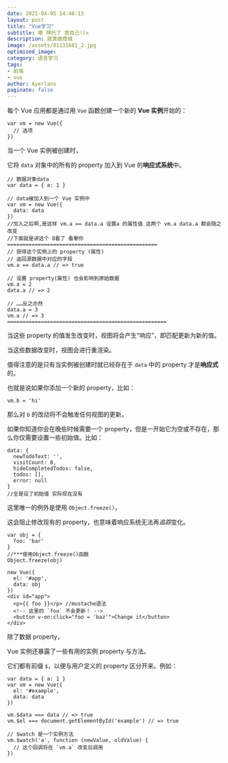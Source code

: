 ```yaml
---
date: 2021-04-05 14:46:13
layout: post
title: "Vue学习"
subtitle: 噫 拜托了 我自己!(x
description: 就真做商城
image: /assets/81131681_2.jpg
optimized_image: 
category: 语言学习
tags: 
- 前端
- vue
author: Ayerlans
paginate: false
---
```




每个 Vue 应用都是通过用 `Vue` 函数创建一个新的 **Vue 实例**开始的：

```vue
var vm = new Vue({
  // 选项
})
```

当一个 Vue 实例被创建时，

它将 `data` 对象中的所有的 property 加入到 Vue 的**响应式系统**中。

```
// 数据对象data
var data = { a: 1 }

// data被加入到一个 Vue 实例中
var vm = new Vue({
  data: data
})
//加入之后啊,是这样 vm.a == data.a 设置a 的属性值 这两个 vm.a data.a 都会随之改变
//下面就是讲这个 8看了 看晕你
=================================================
// 获得这个实例上的 property (属性)
// 返回源数据中对应的字段
vm.a == data.a // => true

// 设置 property(属性) 也会影响到原始数据
vm.a = 2
data.a // => 2

// ……反之亦然
data.a = 3
vm.a // => 3
====================================================
```

当这些 property 的值发生改变时，视图将会产生“响应”，即匹配更新为新的值。

当这些数据改变时，视图会进行重渲染。

值得注意的是只有当实例被创建时就已经存在于 `data` 中的 property 才是**响应式**的。

也就是说如果你添加一个新的 property，比如：

```
vm.b = 'hi'
```

那么对 `b` 的改动将不会触发任何视图的更新。

如果你知道你会在晚些时候需要一个 property，但是一开始它为空或不存在，那么你仅需要设置一些初始值。比如：

```
data: {
  newTodoText: '',
  visitCount: 0,
  hideCompletedTodos: false,
  todos: [],
  error: null
}
//全是设了初始值 实际现在没有
```

这里唯一的例外是使用 `Object.freeze()`，

这会阻止修改现有的 property，也意味着响应系统无法再*追踪*变化。

```
var obj = {
  foo: 'bar'
}
//***使用Object.freeze()函数
Object.freeze(obj)

new Vue({
  el: '#app',
  data: obj
})
<div id="app">
  <p>{{ foo }}</p> //mustache语法
  <!-- 这里的 `foo` 不会更新！ -->
  <button v-on:click="foo = 'baz'">Change it</button>
</div>
```

除了数据 property，

Vue 实例还暴露了一些有用的实例 property 与方法。

它们都有前缀 `$`，以便与用户定义的 property 区分开来。例如：

```
var data = { a: 1 }
var vm = new Vue({
  el: '#example',
  data: data
})

vm.$data === data // => true
vm.$el === document.getElementById('example') // => true

// $watch 是一个实例方法
vm.$watch('a', function (newValue, oldValue) {
  // 这个回调将在 `vm.a` 改变后调用
})
```

